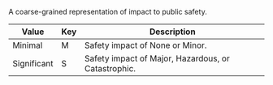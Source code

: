 A coarse-grained representation of impact to public safety.

| Value | Key | Description |
| --- | --- | --- |
| Minimal | M | Safety impact of None or Minor. |
| Significant | S | Safety impact of Major, Hazardous, or Catastrophic. |